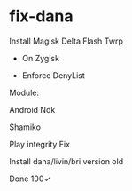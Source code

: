 # fix-dana

Install Magisk Delta Flash Twrp

- On Zygisk

- Enforce DenyList

Module:

Android Ndk

Shamiko

Play integrity Fix

Install dana/livin/bri version old

Done 100✓
